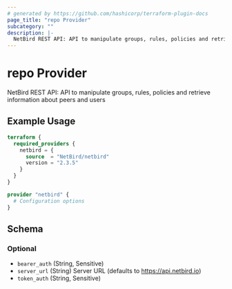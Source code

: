 ```yaml
---
# generated by https://github.com/hashicorp/terraform-plugin-docs
page_title: "repo Provider"
subcategory: ""
description: |-
  NetBird REST API: API to manipulate groups, rules, policies and retrieve information about peers and users
---
```


# repo Provider

NetBird REST API: API to manipulate groups, rules, policies and retrieve information about peers and users

## Example Usage

```terraform
terraform {
  required_providers {
    netbird = {
      source  = "NetBird/netbird"
      version = "2.3.5"
    }
  }
}

provider "netbird" {
  # Configuration options
}
```

<!-- schema generated by tfplugindocs -->
## Schema

### Optional

- `bearer_auth` (String, Sensitive)
- `server_url` (String) Server URL (defaults to https://api.netbird.io)
- `token_auth` (String, Sensitive)
